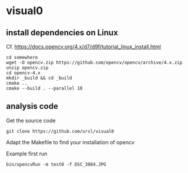 # visual0

## install dependencies on Linux
Cf. https://docs.opencv.org/4.x/d7/d9f/tutorial_linux_install.html
```
cd somewhere
wget -O opencv.zip https://github.com/opencv/opencv/archive/4.x.zip
unzip opencv.zip
cd opencv-4.x
mkdir _build && cd _build
cmake ..
cmake --build . --parallel 10
```

## analysis code
Get the source code 
```
git clone https://github.com/ursl/visual0
```
Adapt the Makefile to find your installation of opencv

Example first run
```
bin/opencvRun -m test0 -f DSC_3084.JPG 
```
